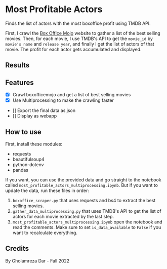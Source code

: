 # Most Profitable Actors
Finds the list of actors with the most boxoffice profit using TMDB API.

First, I crawl the [Box Office Mojo](https://www.boxofficemojo.com/chart/top_lifetime_gross/?area=XWW) website to gather a list of the best selling movies.
Then, for each movie, I use TMDB's API to get the `movie_id` by `movie's name` and `release year`, and finally I get the list of actors of that movie.
The profit for each actor gets accumulated and displayed.

## Results

## Features
- [x] Crawl boxofficemojo and get a list of best selling movies
- [x] Use Multiprocessing to make the crawling faster
- [] Export the final data as json
- [] Display as webapp

## How to use
First, install these modules:
- requests
- beautifulsoup4
- python-dotenv
- pandas

If you want, you can use the provided data and go straight to the notebook called `most_profitable_actors_multiprocessing.ipynb`.
But if you want to update the data, run these files in order:
1. `boxoffice_scraper.py` that uses requests and bs4 to extract the best selling movies.
2. `gather_data_multiprocessing.py` that uses TMDB's API to get the list of actors for each movie extracted by the last step.
3. `most_profitable_actors_multiprocessing.ipynb` open the notebook and read the comments. Make sure to set `is_data_available` to `False` if you want to recalculate everything.

## Credits
By Gholamreza Dar - Fall 2022
